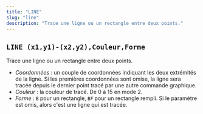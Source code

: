 ```yaml
---
title: "LINE"
slug: "line"
description: "Trace une ligne ou un rectangle entre deux points."
---
```


## `LINE (x1,y1)-(x2,y2),Couleur,Forme`

Trace une ligne ou un rectangle entre deux points.

- *Coordonnées* : un couple de coordonnées indiquant les deux extrémités de la ligne. Si les premières coordonnées sont omise, la ligne sera tracée depuis le dernier point tracé par une autre commande graphique.
- *Couleur* : la couleur de tracé. De 0 à 15 en mode 2.
- *Forme* : `B` pour un rectangle, `BF` pour un rectangle rempli. Si le paramètre est omis, alors c'est une ligne qui est tracée.